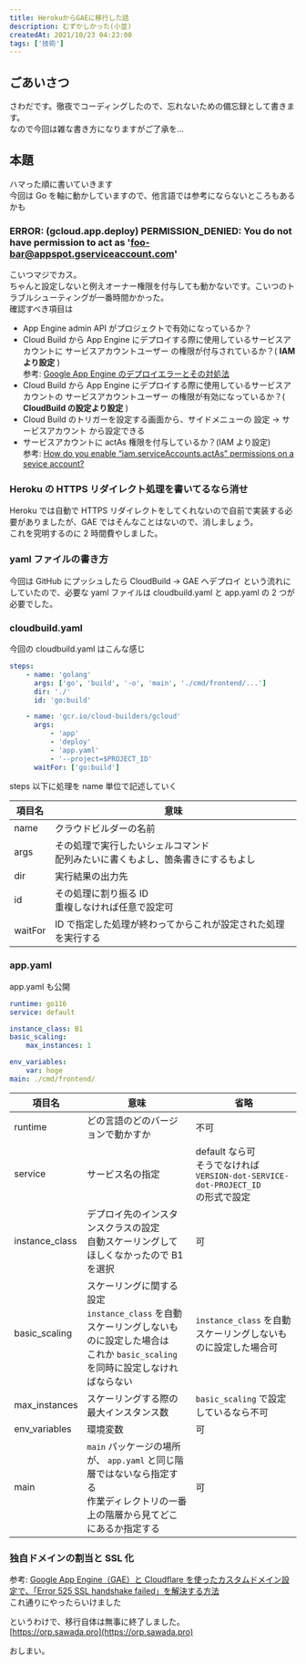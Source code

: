 ```yaml
---
title: HerokuからGAEに移行した話
description: むずかしかった(小並)
createdAt: 2021/10/23 04:23:00
tags: ['技術']
---
```


## ごあいさつ

さわだです。徹夜でコーディングしたので、忘れないための備忘録として書きます。  
なので今回は雑な書き方になりますがご了承を…

## 本題

ハマった順に書いていきます  
今回は Go を軸に動かしていますので、他言語では参考にならないところもあるかも

### ERROR: (gcloud.app.deploy) PERMISSION_DENIED: You do not have permission to act as 'foo-bar@appspot.gserviceaccount.com'

こいつマジでカス。  
ちゃんと設定しないと例えオーナー権限を付与しても動かないです。こいつのトラブルシューティングが一番時間かかった。  
確認すべき項目は

-   App Engine admin API がプロジェクトで有効になっているか？
-   Cloud Build から App Engine にデプロイする際に使用しているサービスアカウントに サービスアカウントユーザー の権限が付与されているか？( **IAM より設定** )  
    参考: [Google App Engine のデプロイエラーとその対処法](https://zenn.dev/catnose99/scraps/87846cb2fdf8ad#comment-848cc591a94d58)
-   Cloud Build から App Engine にデプロイする際に使用しているサービスアカウントの サービスアカウントユーザー の権限が有効になっているか？( **CloudBuild の設定より設定** )
-   Cloud Build のトリガーを設定する画面から、サイドメニューの 設定 → サービスアカウント から設定できる
-   サービスアカウントに actAs 権限を付与しているか？(IAM より設定)  
    参考: [How do you enable “iam.serviceAccounts.actAs” permissions on a sevice account?](https://stackoverflow.com/questions/61334524/how-do-you-enable-iam-serviceaccounts-actas-permissions-on-a-sevice-account/61336174)

### Heroku の HTTPS リダイレクト処理を書いてるなら消せ

Heroku では自動で HTTPS リダイレクトをしてくれないので自前で実装する必要がありましたが、GAE ではそんなことはないので、消しましょう。  
これを究明するのに 2 時間費やしました。

### yaml ファイルの書き方

今回は GitHub にプッシュしたら CloudBuild → GAE へデプロイ という流れにしていたので、必要な yaml ファイルは cloudbuild.yaml と app.yaml の 2 つが必要でした。

### cloudbuild.yaml

今回の cloudbuild.yaml はこんな感じ

```yaml
steps:
    - name: 'golang'
      args: ['go', 'build', '-o', 'main', './cmd/frontend/...']
      dir: './'
      id: 'go:build'

    - name: 'gcr.io/cloud-builders/gcloud'
      args:
          - 'app'
          - 'deploy'
          - 'app.yaml'
          - '--project=$PROJECT_ID'
      waitFor: ['go:build']
```

steps 以下に処理を name 単位で記述していく

| 項目名  | 意味                                                                               |
| ------- | ---------------------------------------------------------------------------------- |
| name    | クラウドビルダーの名前                                                             |
| args    | その処理で実行したいシェルコマンド<br>配列みたいに書くもよし、箇条書きにするもよし |
| dir     | 実行結果の出力先                                                                   |
| id      | その処理に割り振る ID<br>重複しなければ任意で設定可                                |
| waitFor | ID で指定した処理が終わってからこれが設定された処理を実行する                      |

### app.yaml

app.yaml も公開

```yaml
runtime: go116
service: default

instance_class: B1
basic_scaling:
    max_instances: 1

env_variables:
    var: hoge
main: ./cmd/frontend/
```

| 項目名         | 意味                                                                                                                                                | 省略                                                                                     |
| -------------- | --------------------------------------------------------------------------------------------------------------------------------------------------- | ---------------------------------------------------------------------------------------- |
| runtime        | どの言語のどのバージョンで動かすか                                                                                                                  | 不可                                                                                     |
| service        | サービス名の指定                                                                                                                                    | default なら可<br>そうでなければ<br>`VERSION-dot-SERVICE-dot-PROJECT_ID`<br>の形式で設定 |
| instance_class | デプロイ先のインスタンスクラスの設定<br>自動スケーリングしてほしくなかったので B1 を選択                                                            | 可                                                                                       |
| basic_scaling  | スケーリングに関する設定<br> `instance_class` を自動スケーリングしないものに設定した場合は<br>これか `basic_scaling` を同時に設定しなければならない | `instance_class` を自動スケーリングしないものに設定した場合可                            |
| max_instances  | スケーリングする際の最大インスタンス数                                                                                                              | `basic_scaling` で設定しているなら不可                                                   |
| env_variables  | 環境変数                                                                                                                                            | 可                                                                                       |
| main           | `main` パッケージの場所が、 `app.yaml` と同じ階層ではないなら指定する<br>作業ディレクトリの一番上の階層から見てどこにあるか指定する                 | 可                                                                                       |

### 独自ドメインの割当と SSL 化

参考: [Google App Engine（GAE）と Cloudflare を使ったカスタムドメイン設定で、「Error 525 SSL handshake failed」を解決する方法](https://qiita.com/b95oss/items/e78776aec109d9be66ab)  
これ通りにやったらいけました

というわけで、移行自体は無事に終了しました。  
[https://orp.sawada.pro](https://orp.sawada.pro)

おしまい。
